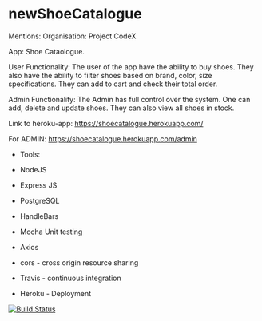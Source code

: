 # newShoeCatalogue


Mentions: Organisation: Project CodeX

App:
Shoe Cataologue. 

User Functionality:
The user of the app have the ability to buy shoes. They also have the ability to filter shoes based on brand, color, size specifications.
They can add to cart and check their total order.

Admin Functionality:
The Admin has full control over the system. One can add, delete and update shoes.
They can also view all shoes in stock.


Link to heroku-app: https://shoecatalogue.herokuapp.com/

For ADMIN:  https://shoecatalogue.herokuapp.com/admin

- Tools:

- NodeJS
- Express JS
- PostgreSQL
- HandleBars
- Mocha Unit testing
- Axios
- cors - cross origin resource sharing
- Travis - continuous integration
- Heroku - Deployment


[![Build Status](https://travis-ci.org/Trinesh1996/newShoeCatalogue.svg?branch=master)](https://travis-ci.org/Trinesh1996/newShoeCatalogue)
